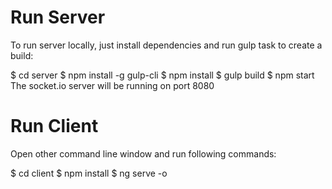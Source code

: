 
# Run Server
To run server locally, just install dependencies and run gulp task to create a build:

$ cd server
$ npm install -g gulp-cli
$ npm install
$ gulp build
$ npm start
The socket.io server will be running on port 8080

# Run Client
Open other command line window and run following commands:

$ cd client
$ npm install
$ ng serve -o